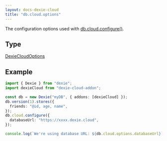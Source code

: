 ```yaml
---
layout: docs-dexie-cloud
title: "db.cloud.options"
---
```


The configuration options used with [db.cloud.configure()](<db.cloud.configure()>).

## Type

[DexieCloudOptions](DexieCloudOptions)

## Example

```ts
import { Dexie } from "dexie";
import dexieCloud from "dexie-cloud-addon";

const db = new Dexie("myDB", { addons: [dexieCloud] });
db.version(1).stores({
  friends: "@id, age, name",
});
db.cloud.configure({
  databaseUrl: "https://xxxx.dexie.cloud",
});

console.log(`We're using database URL: ${db.cloud.options.databaseUrl}`);
```
